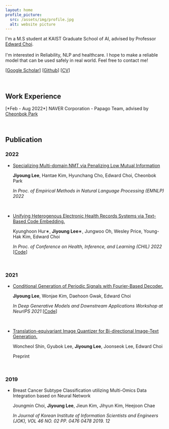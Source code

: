 ```yaml
---
layout: home
profile_picture:
  src: /assets/img/profile.jpg
  alt: website picture
---
```


<p>
  I'm a M.S student at KAIST Graduate School of AI, advised by Professor <a href="https://mp2893.com/">Edward Choi</a>.
  <br />
  <br />
  I'm interested in Reliability, NLP and healthcare. I hope to make a reliable model that can be used safely in real world. Feel free to contact me!
</p>
[<a href="https://scholar.google.com/citations?user=1TtwcikAAAAJ&hl=ko">Google Scholar</a>] [<a href="https://github.com/jiyounglee-0523">Github</a>] [<a href="https://drive.google.com/file/d/1cMg26-zKjHfqKetzcMd5Pn8Cd4kD7Mq5/view?usp=sharing">CV</a>]

&nbsp; 

<p>
<h2> <strong>Work Experience</strong></h2>
</p>
[*Feb - Aug 2022*] NAVER Corporation - Papago Team, advised by <a href="https://cbokpark.github.io/">Cheonbok Park</a> 

&nbsp;

<p>
<h2> <strong>Publication</strong></h2>
</p>

### 2022

- [Specializing Multi-domain NMT via Penalizing Low Mutual Information](https://arxiv.org/abs/2210.12910)

  **Jiyoung Lee**, Hantae Kim, Hyunchang Cho, Edward Choi, Cheonbok Park

  *In Proc. of Empirical Methods in Natural Language Processing (EMNLP) 2022*

&nbsp;

- <a href="https://arxiv.org/abs/2108.03625">Unifying Heterogenous Electronic Health Records Systems via Text-Based Code Embedding.</a>

  Kyunghoon Hur∗, **Jiyoung Lee**∗, Jungwoo Oh, Wesley Price, Young-Hak Kim, Edward Choi

  *In Proc. of Conference on Health, Inference, and Learning (CHIL) 2022*  [<a href="https://github.com/hoon9405/DescEmb">Code</a>]
  
  &nbsp;

### 2021

- <a href="https://arxiv.org/abs/2110.12365">Conditional  Generation  of  Periodic  Signals  with Fourier-Based Decoder.</a>

  **Jiyoung Lee**, Wonjae Kim, Daehoon Gwak, Edward Choi

  *In Deep Generative Models and Downstream Applications Workshop at NeurIPS 2021*  [<a href="https://github.com/jiyounglee-0523/FourierDecoder">Code</a>]

  &nbsp;

- <a href="https://arxiv.org/abs/2112.00384">Translation-equivariant Image Quantizer for Bi-directional Image-Text Generation.</a>

  Woncheol Shin, Gyubok Lee, **Jiyoung Lee**, Joonseok Lee, Edward Choi

  Preprint

  &nbsp;

### 2019

- Breast Cancer Subtype Classification utilizing Multi-Omics Data Integration based on Neural Network

  Joungmin Choi, **Jiyoung Lee**, Jieun Kim, Jihyun Kim, Heejoon Chae

  *In Journal of Korean Institute of Information Scientists and Engineers (JOK), VOL 46 NO. 02 PP. 0476  0478 2019. 12*
